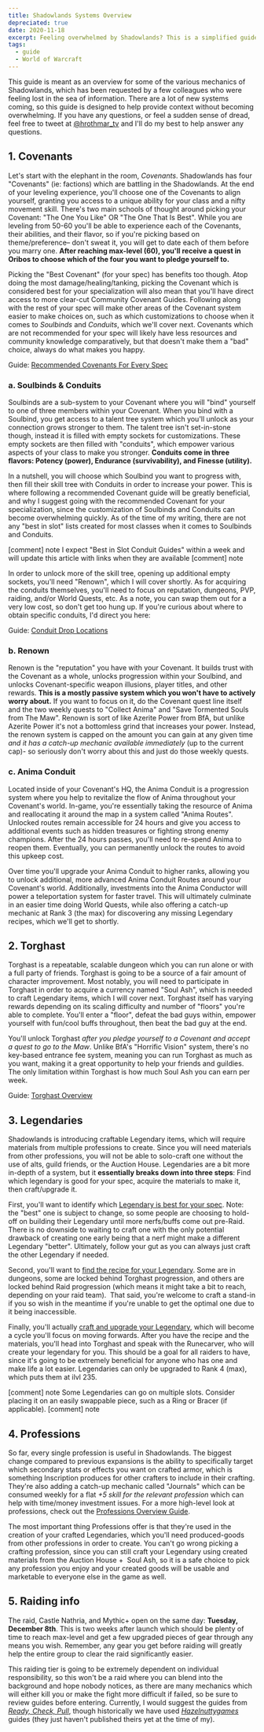 ```yaml
---
title: Shadowlands Systems Overview
depreciated: true
date: 2020-11-18
excerpt: Feeling overwhelmed by Shadowlands? This is a simplified guide for anyone who needs a quick-overview of how the systems within Shadowlands will work. 
tags:
  - guide
  - World of Warcraft
---
```


This guide is meant as an overview for some of the various mechanics of Shadowlands, which has been requested by a few colleagues who were feeling lost in the sea of information. There are a lot of new systems coming, so this guide is designed to help provide context without becoming overwhelming. If you have any questions, or feel a sudden sense of dread, feel free to tweet at <a href="https://twitter.com/hrothmar_tv">@hrothmar_tv</a> and I'll do my best to help answer any questions.

## 1. Covenants
Let's start with the elephant in the room, *Covenants*. Shadowlands has four "Covenants" (ie: factions) which are battling in the Shadowlands. At the end of your leveling experience, you'll choose one of the Covenants to align yourself, granting you access to a unique ability for your class and a nifty movement skill. There's two main schools of thought around picking your Covenant: "The One You Like" OR "The One That Is Best". While you are leveling from 50-60 you'll be able to experience each of the Covenants, their abilities, and their flavor, so if you're picking based on theme/preference– don't sweat it, you will get to date each of them before you marry one. **After reaching max-level (60), you'll receive a quest in Oribos to choose which of the four you want to pledge yourself to.**

Picking the "Best Covenant" (for your spec) has benefits too though. Atop doing the most damage/healing/tanking, picking the Covenant which is considered best for your specialization will also mean that you'll have direct access to more clear-cut Community Covenant Guides. Following along with the rest of your spec will make other areas of the Covenant system easier to make choices on, such as which customizations to choose when it comes to *Soulbinds* and *Conduits*, which we'll cover next. Covenants which are not recommended for your spec will likely have less resources and community knowledge comparatively, but that doesn't make them a "bad" choice, always do what makes you happy.

Guide: <a href="https://www.wowhead.com/guides/best-covenant-all-shadowlands-dps-tank-healer-classes-raids-mythic-plus#best-tank-covenant-chart" target="_blank" rel="noopener">Recommended Covenants For Every Spec</a>

### a. Soulbinds &amp; Conduits
Soulbinds are a sub-system to your Covenant where you will "bind" yourself to one of three members within your Covenant. When you bind with a Soulbind, you get access to a talent tree system which you'll unlock as your connection grows stronger to them. The talent tree isn't set-in-stone though, instead it is filled with empty sockets for customizations. These empty sockets are then filled with "conduits", which empower various aspects of your class to make you stronger. **Conduits come in three flavors: Potency (power), Endurance (survivability), and Finesse (utility).**

In a nutshell, you will choose which Soulbind you want to progress with, then fill their skill tree with Conduits in order to increase your power. This is where following a recommended Covenant guide will be greatly beneficial, and why I suggest going with the recommended Covenant for your specialization, since the customization of Soulbinds and Conduits can become overwhelming quickly. As of the time of my writing, there are not any "best in slot" lists created for most classes when it comes to Soulbinds and Conduits.

[comment] note
I expect "Best in Slot Conduit Guides" within a week and will update this article with links when they are available
[comment] note

In order to unlock more of the skill tree, opening up additional empty sockets, you'll need "Renown", which I will cover shortly. As for acquiring the conduits themselves, you'll need to focus on reputation, dungeons, PVP, raiding, and/or World Quests, etc. As a note, you can swap them out for a very low cost, so don't get too hung up. If you're curious about where to obtain specific conduits, I'd direct you here:

Guide: <a href="https://www.wowhead.com/guides/shadowlands-conduits-sources-drop-locations-ranks" target="_blank" rel="noopener">Conduit Drop Locations</a>

### b. Renown
Renown is the "reputation" you have with your Covenant. It builds trust with the Covenant as a whole, unlocks progression within your Soulbind, and unlocks Covenant-specific weapon illusions, player titles, and other rewards. **This is a mostly passive system which you won't have to actively worry about.** If you want to focus on it, do the Covenant quest line itself and the two weekly quests to "Collect Anima" and "Save Tormented Souls from The Maw". Renown is sort of like Azerite Power from BfA, but unlike Azerite Power it's not a bottomless grind that increases your power. Instead, the renown system is capped on the amount you can gain at any given time *and* *it has a catch-up mechanic available immediately* (up to the current cap)- so seriously don't worry about this and just do those weekly quests.

### c. Anima Conduit
Located inside of your Covenant's HQ, the Anima Conduit is a progression system where you help to revitalize the flow of Anima throughout your Covenant's world. In-game, you're essentially taking the resource of Anima and reallocating it around the map in a system called "Anima Routes". Unlocked routes remain accessible for 24 hours and give you access to additional events such as hidden treasures or fighting strong enemy champions. After the 24 hours passes, you'll need to re-spend Anima to reopen them. Eventually, you can permanently unlock the routes to avoid this upkeep cost.

Over time you'll upgrade your Anima Conduit to higher ranks, allowing you to unlock additional, more advanced Anima Conduit Routes around your Covenant's world. Additionally, investments into the Anima Conductor will power a teleportation system for faster travel. This will ultimately culminate in an easier time doing World Quests, while also offering a catch-up mechanic at Rank 3 (the max) for discovering any missing Legendary recipes, which we'll get to shortly.

## 2. Torghast
Torghast is a repeatable, scalable dungeon which you can run alone or with a full party of friends. Torghast is going to be a source of a fair amount of character improvement. Most notably, you will need to participate in Torghast in order to acquire a currency named "Soul Ash", which is needed to craft Legendary items, which I will cover next. Torghast itself has varying rewards depending on its scaling difficulty and number of "floors" you're able to complete. You'll enter a "floor", defeat the bad guys within, empower yourself with fun/cool buffs throughout, then beat the bad guy at the end.

You'll unlock Torghast *after you pledge yourself to a Covenant and accept a quest to go to the Maw*. Unlike BfA's "Horrific Vision" system, there's no key-based entrance fee system, meaning you can run Torghast as much as you want, making it a great opportunity to help your friends and guildies. The only limitation within Torghast is how much Soul Ash you can earn per week.

Guide: <a href="https://www.wowhead.com/guides/torghast-tower-of-the-damned-overview" target="_blank" rel="noopener">Torghast Overview</a>

## 3. Legendaries
Shadowlands is introducing craftable Legendary items, which will require materials from multiple professions to create. Since you will need materials from other professions, you will not be able to solo-craft one without the use of alts, guild friends, or the Auction House. Legendaries are a bit more in-depth of a system, but it **essentially breaks down into three steps**: Find which legendary is good for your spec, acquire the materials to make it, then craft/upgrade it.

First, you'll want to identify which <a href="https://www.wowhead.com/news=319002/best-legendaries-for-all-classes-in-raid-and-mythic-shadowlands-legendary-guide-" target="_blank" rel="noopener">Legendary is best for your spec</a>. Note: the "best" one is subject to change, so some people are choosing to hold-off on building their Legendary until more nerfs/buffs come out pre-Raid. There is no downside to waiting to craft one with the only potential drawback of creating one early being that a nerf might make a different Legendary "better". Ultimately, follow your gut as you can always just craft the other Legendary if needed.

Second, you'll want to <a href="https://www.wowhead.com/news=319002/best-legendaries-for-all-classes-in-raid-and-mythic-shadowlands-legendary-guide-" target="_blank" rel="noopener">find the recipe for your Legendary</a>. Some are in dungeons, some are locked behind Torghast progression, and others are locked behind Raid progression (which means it might take a bit to reach, depending on your raid team).  That said, you're welcome to craft a stand-in if you so wish in the meantime if you're unable to get the optimal one due to it being inaccessible.

Finally, you'll actually <a href="https://www.wowhead.com/guides/shadowlands-legendary-gear-crafting-upgrading" target="_blank" rel="noopener">craft and upgrade your Legendary</a>, which will become a cycle you'll focus on moving forwards. After you have the recipe and the materials, you'll head into Torghast and speak with the Runecarver, who will create your legendary for you. This should be a goal for all raiders to have, since it's going to be extremely beneficial for anyone who has one and make life a lot easier. Legendaries can only be upgraded to Rank 4 (max), which puts them at ilvl 235.

[comment] note
Some Legendaries can go on multiple slots. Consider placing it on an easily swappable piece, such as a Ring or Bracer (if applicable).
[comment] note

## 4. Professions
So far, every single profession is useful in Shadowlands. The biggest change compared to previous expansions is the ability to specifically target which secondary stats or effects you want on crafted armor, which is something Inscription produces for other crafters to include in their crafting. They're also adding a catch-up mechanic called "Journals" which can be consumed weekly for a flat *+5 skill for the relevant profession* which can help with time/money investment issues. For a more high-level look at professions, check out the <a href="https://www.wowhead.com/guides/wow-shadowlands-profession-updates" target="_blank" rel="noopener">Professions Overview Guide</a>.

The most important thing Professions offer is that they're used in the creation of your crafted Legendaries, which you'll need produced-goods from other professions in order to create. You can't go wrong picking a crafting profession, since you can still craft your Legendary using created materials from the Auction House +  Soul Ash, so it is a safe choice to pick any profession you enjoy and your created goods will be usable and marketable to everyone else in the game as well.

## 5. Raiding info
The raid, Castle Nathria, and Mythic+ open on the same day: **Tuesday, December 8th**. This is two weeks after launch which should be plenty of time to reach max-level and get a few upgraded pieces of gear through any means you wish. Remember, any gear you get before raiding will greatly help the entire group to clear the raid significantly easier.

This raiding tier is going to be extremely dependent on individual responsibility, so this won't be a raid where you can blend into the background and hope nobody notices, as there are many mechanics which will either kill you or make the fight more difficult if failed, so be sure to review guides before entering. Currently, I would suggest the guides from *<a href="https://www.youtube.com/watch?v=o48DcaBkTnI&amp;list=PLhx6nABtx9XNZkX1SgK2pOR8U6LN2Hoz8" target="_blank" rel="noopener">Ready, Check, Pull</a>*, though historically we have used *<a href="https://www.youtube.com/c/Hazelnuttygames/playlists">Hazelnuttygames</a>* guides (they just haven't published theirs yet at the time of my).